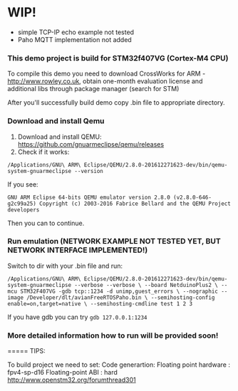 # WIP!
- simple TCP-IP echo example not  tested
- Paho MQTT implementation not added

### This demo project is build for STM32f407VG (Cortex-M4 CPU)

To compile this demo you need to download CrossWorks for ARM - http://www.rowley.co.uk, obtain one-month evaluation
license and additional libs through package manager (search for STM)

After you'll successfully build demo copy .bin file to appropriate directory.

### Download and install Qemu

1. Download and install QEMU: https://github.com/gnuarmeclipse/qemu/releases
2. Check if it works:

`
/Applications/GNU\ ARM\ Eclipse/QEMU/2.8.0-201612271623-dev/bin/qemu-system-gnuarmeclipse --version
`

If you see:

`
GNU ARM Eclipse 64-bits QEMU emulator version 2.8.0 (v2.8.0-646-g2c99a25)
Copyright (c) 2003-2016 Fabrice Bellard and the QEMU Project developers
`

Then you can to continue.

### Run emulation (NETWORK EXAMPLE NOT TESTED YET, BUT NETWORK INTERFACE IMPLEMENTED!)

Switch to dir with your .bin file and run:

`
/Applications/GNU\ ARM\ Eclipse/QEMU/2.8.0-201612271623-dev/bin/qemu-system-gnuarmeclipse --verbose --verbose \
--board NetduinoPlus2 \
--mcu STM32F407VG -gdb tcp::1234 -d unimp,guest_errors \
--nographic --image /Developer/dlt/avianFreeRTOSPaho.bin \
--semihosting-config enable=on,target=native \
--semihosting-cmdline test 1 2 3
`

If you have gdb you can try `gdb 127.0.0.1:1234`

### More detailed information how to run will be provided soon!

=====
TIPS:

To build project we need to set:
Code generartion:
Floating point hardware : fpv4-sp-d16
Floating-point ABI : hard
http://www.openstm32.org/forumthread301
